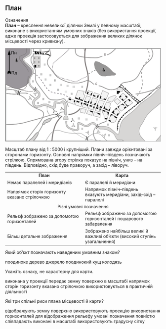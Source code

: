 План
----

<div class="eoz-wrap">
<span class="eoz">Означення</span>
<div class="eoz-text">
<b>План</b> – креслення невеликої дiлянки Землi у певному масштабi, виконане з використанням умовних знакiв (без використання проекцiї, адже проекцiя застосовується для зображення великих дiлянок мiсцевостi через кривизну).
</div>
</div>

![image](pic5.png)


Масштаб плану від 1 : 5000 і крупніший. Плани завжди орієнтовані за
сторонами горизонту. Основні напрямки північ–південь позначають
стрілкою. Спрямована вгору стрілка показує на північ, униз – на південь.
Відповідно, схід буде праворуч, а захід – ліворуч.

<table>
<tr>
<td  align="center" style="width: 50%;">
<b>План</b>
</td>

<td align="center">
<b>Карта</b>
</td>
</tr>
<tr>
<td>
Немає паралелей i меридiанiв
</td>
<td>
Є паралелi й меридiани
</td>
</tr>
<tr>
<td>
Напрямок сторiн горизонту вказано стрiлочкою
</td>
<td>
Напрямок пiвнiч–пiвдень вказують меридiани, захiд–схiд – паралелi
</td>
</tr>
<tr>
<td colspan="2" align="center">
Рiзнi умовнi позначення
</td>
</tr>
<tr>
<td>
Рельєф зображено за допомогою горизонталей
</td>
<td>
Рельєф зображено за допомогою горизонталей i пошарового забарвлення
</td>
</tr>
<tr>
<td>
Бiльш детальне зображення
</td>
<td>
Зображено найбiльш великi й важливi об’єкти (високий ступiнь узагальнення)
</td>
</tr>
</table>


<quiz correctLabel="correct" incorrectLabel="incorrect" checkLabel="check"> 
    <question text="">
        <p>Який об’єкт позначають наведеним умовним знаком?</p>
        <answer>поодиноке дерево</answer>
        <answer>джерело</answer>
        <answer correct>поодинокий кущ</answer>
        <answer>колодязь</answer>
    </question>
    <question text="">
        <p>Укажіть ознаку, не характерну для карти.</p>
        <answer>виконана у проекції</answer>
        <answer>передає земну поверхню в масштабі</answer>
        <answer correct>напрямок сторін горизонту вказано стрілочкою</answer>
        <answer>використовується в практичній діяльності</answer>
    </question>
        <question multiple>
        <p>Які три спільні риси плана місцевості й  карти?</p>
        <answer correct>відображують земну поверхню</answer>
        <answer>використовують проекцію</answer>
        <answer correct>використання горизонталей для відображення рельєфу</answer>
        <answer>умовні позначення повністю співпадають</answer>
        <answer correct>виконані в масштабі</answer>
        <answer>використовують градусну сітку</answer>
    </question>
</quiz>
